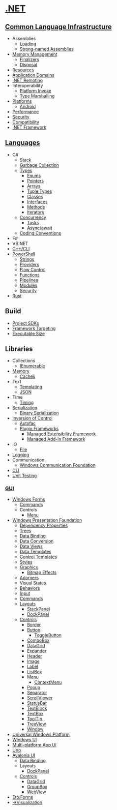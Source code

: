 # [.NET](.NET.md)
## [Common Language Infrastructure](CLI/README.md)
- Assemblies
  - [Loading](CLI/Assemblies/Loading.md)
  - [Strong-named Assemblies](CLI/Assemblies/Strong-named%20Assemblies.md)
- [Memory Management](CLI/Memory/README.md)
  - [Finalizers](CLI/Memory/Finalizers.md)
  - [Disposal](CLI/Memory/Disposal.md)
- [Resources](CLI/Resources.md)
- [Application Domains](CLI/Application%20Domains.md)
- [.NET Remoting](CLI/.NET%20Remoting.md)
- Interoperability
  - [Platform Invoke](CLI/Interoperability/Platform%20Invoke.md)
  - [Type Marshalling](CLI/Interoperability/Type%20Marshalling.md)
- [Platforms](CLI/Platforms/README.md)
  - [Android](CLI/Platforms/Android.md)
- [Performance](CLI/Performance/README.md)
- [Security](CLI/Security.md)
- [Compatibility](CLI/Compatibility.md)
- [.NET Framework](CLI/.NET%20Framework.md)

## [Languages](Languages/README.md)
- C#
  - [Stack](Languages/C%23/Stack.md)
  - [Garbage Collection](Languages/C%23/Garbage%20Collection.md)
  - [Types](Languages/C%23/Types/README.md)
    - [Enums](Languages/C%23/Types/Enums.md)
    - [Pointers](Languages/C%23/Types/Pointers.md)
    - [Arrays](Languages/C%23/Types/Arrays.md)
    - [Tuple Types](Languages/C%23/Types/Tuples.md)
    - [Classes](Languages/C%23/Types/Classes.md)
    - [Interfaces](Languages/C%23/Types/Interfaces.md)
    - [Methods](Languages/C%23/Types/Methods.md)
    - [Iterators](Languages/C%23/Types/Iterators.md)
  - [Concurrency](Languages/C%23/Concurrency/README.md)
    - [Tasks](Languages/C%23/Concurrency/Tasks/README.md)
    - [Async/await](Languages/C%23/Concurrency/Async-await.md)
  - [Coding Conventions](Languages/C%23/Coding%20Conventions.md)
- F#
- VB.NET
- [C++/CLI](Languages/C++CLI/README.md)
- [PowerShell](Languages/PowerShell/README.md)
  - [Strings](Languages/PowerShell/Strings.md)
  - [Providers](Languages/PowerShell/Providers.md)
  - [Flow Control](Languages/PowerShell/Flow%20Control.md)
  - [Functions](Languages/PowerShell/Functions.md)
  - [Pipelines](Languages/PowerShell/Pipelines.md)
  - [Modules](Languages/PowerShell/Modules.md)
  - [Security](Languages/PowerShell/Security.md)
- [Rust](Languages/Rust/README.md)

## Build
- [Project SDKs](Build/Project%20SDKs.md)
- [Framework Targeting](Build/Framework%20Targeting.md)
- [Executable Size](Build/Executable%20Size.md)

## Libraries
- Collections
  - [IEnumerable](Libraries/Collections/IEnumerable.md)
- [Memory](Libraries/Memory/README.md)
  - [Caches](Libraries/Memory/Caches.md)
- Text
  - [Templating](Libraries/Text/Templating.md)
  - [JSON](Libraries/Text/JSON.md)
- Time
  - [Timing](Libraries/Time/Timing.md)
- [Serialization](Libraries/Serialization/README.md)
  - [Binary Serialization](Libraries/Serialization/Binary%20Serialization.md)
- [Inversion of Control](Libraries/IoC/README.md)
  - [Autofac](Libraries/IoC/Autofac.md)
  - [Plugin Frameworks](Libraries/IoC/Plugin%20Frameworks/README.md)
    - [Managed Extensibility Framework](Libraries/IoC/Plugin%20Frameworks/Managed%20Extensibility%20Framework.md)
    - [Managed Add-in Framework](Libraries/IoC/Plugin%20Frameworks/Managed%20Add-in%20Framework.md)
- IO
  - [File](Libraries/IO/File/README.md)
- [Logging](Libraries/Logging.md)
- Communication
  - [Windows Communication Foundation](Libraries/Communication/WCF/README.md)
- [CLI](Libraries/CLI/README.md)
- [Unit Testing](Libraries/Unit%20Testing/README.md)

### [GUI](Libraries/GUI/README.md)
- [Windows Forms](Libraries/GUI/WinForms/README.md)
  - [Commands](Libraries/GUI/WinForms/Commands.md)
  - Controls
    - [Menu](Libraries/GUI/WinForms/Controls/Menu.md)
- [Windows Presentation Foundation](Libraries/GUI/WPF/README.md)
  - [Dependency Properties](Libraries/GUI/WPF/Dependency%20Properties.md)
  - [Trees](Libraries/GUI/WPF/Trees.md)
  - [Data Binding](Libraries/GUI/WPF/Data%20Binding.md)
  - [Data Conversion](Libraries/GUI/WPF/Data%20Conversion.md)
  - [Data Views](Libraries/GUI/WPF/Data%20Views.md)
  - [Data Templates](Libraries/GUI/WPF/Data%20Templates.md)
  - [Control Templates](Libraries/GUI/WPF/Control%20Templates.md)
  - [Styles](Libraries/GUI/WPF/Styles.md)
  - [Graphics](Libraries/GUI/WPF/Graphics/README.md)
    - [Bitmap Effects](Libraries/GUI/WPF/Graphics/Effects/README.md)
  - [Adorners](Libraries/GUI/WPF/Adorners.md)
  - [Visual States](Libraries/GUI/WPF/Visual%20States.md)
  - [Behaviors](Libraries/GUI/WPF/Behaviors.md)
  - [Input](Libraries/GUI/WPF/Input/README.md)
  - [Commands](Libraries/GUI/WPF/Commands.md)
  - [Layouts](Libraries/GUI/WPF/Layouts/README.md)
    - [StackPanel](Libraries/GUI/WPF/Layouts/StackPanel.md)
    - [DockPanel](Libraries/GUI/WPF/Layouts/DockPanel.md)
  - [Controls](Libraries/GUI/WPF/Controls/README.md)
    - [Border](Libraries/GUI/WPF/Controls/Border.md)
    - [Button](Libraries/GUI/WPF/Controls/Button/README.md)
      - [ToggleButton](Libraries/GUI/WPF/Controls/Button/ToggleButtom.md)
    - [ComboBox](Libraries/GUI/WPF/Controls/ComboBox.md)
    - [DataGrid](Libraries/GUI/WPF/Controls/DataGrid.md)
    - [Expander](Libraries/GUI/WPF/Controls/Expander.md)
    - [Header](Libraries/GUI/WPF/Controls/Header.md)
    - [Image](Libraries/GUI/WPF/Controls/Image.md)
    - [Label](Libraries/GUI/WPF/Controls/Label.md)
    - [ListBox](Libraries/GUI/WPF/Controls/ListBox/README.md)
    - Menu
      - [ContextMenu](Libraries/GUI/WPF/Controls/Menu/ContextMenu.md)
    - [Popup](Libraries/GUI/WPF/Controls/Popup.md)
    - [Separator](Libraries/GUI/WPF/Controls/Separator.md)
    - [ScrollViewer](Libraries/GUI/WPF/Controls/ScrollViewer.md)
    - [StatusBar](Libraries/GUI/WPF/Controls/StatusBar.md)
    - [TextBlock](Libraries/GUI/WPF/Controls/TextBlock.md)
    - [TextBox](Libraries/GUI/WPF/Controls/TextBox/README.md)
    - [ToolTip](Libraries/GUI/WPF/Controls/ToolTip.md)
    - [TreeView](Libraries/GUI/WPF/Controls/TreeView.md)
    - [Window](Libraries/GUI/WPF/Controls/Window.md)
- [Universal Windows Platform](Libraries/GUI/UWP/README.md)
- [Windows UI](Libraries/GUI/WinUI/README.md)
- [Multi-platform App UI](Libraries/GUI/MAUI/README.md)
- [Uno](Libraries/GUI/Uno/README.md)
- [Avalonia UI](Libraries/GUI/Avalonia/README.md)
  - [Data Binding](Libraries/GUI/Avalonia/Data%20Binding.md)
  - Layouts
    - [DockPanel](Libraries/GUI/Avalonia/Layouts/DockPanel.md)
  - [Controls](Libraries/GUI/Avalonia/Controls/README.md)
    - [DataGrid](Libraries/GUI/Avalonia/Controls/DataGrid.md)
    - [GroupBox](Libraries/GUI/Avalonia/Controls/GroupBox.md)
    - [WebView](Libraries/GUI/Avalonia/Controls/WebView.md)
- [Eto.Forms](Libraries/GUI/Eto/README.md)
- [→Visualization](https://github.com/Chaoses-Ib/VisualComputing/blob/main/Visualization/README.md#net)